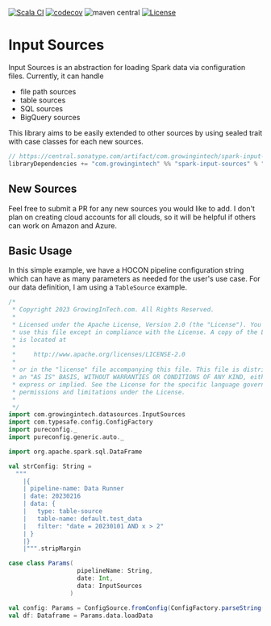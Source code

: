 [![Scala CI](https://github.com/GrowingInTech/spark-input-sources/actions/workflows/CI.yml/badge.svg?branch=main)](https://github.com/GrowingInTech/spark-input-sources/actions/workflows/CI.yml)
[![codecov](https://codecov.io/gh/GrowingInTech/spark-input-sources/branch/main/graph/badge.svg?token=NYHE243GEU)](https://codecov.io/gh/GrowingInTech/spark-input-sources)
![maven central](https://img.shields.io/maven-central/v/com.growingintech/spark-input-sources_2.12)
[![License](https://img.shields.io/badge/License-Apache_2.0-blue.svg)](https://opensource.org/licenses/Apache-2.0)
# Input Sources
Input Sources is an abstraction for loading Spark data via configuration files. Currently, it can handle

* file path sources
* table sources
* SQL sources
* BigQuery sources

This library aims to be easily extended to other sources by using sealed trait with case classes for each new sources.  
```scala
// https://central.sonatype.com/artifact/com.growingintech/spark-input-sources_2.12/1.0.1
libraryDependencies += "com.growingintech" %% "spark-input-sources" % "1.0.1"
````

## New Sources
Feel free to submit a PR for any new sources you would like to add. I don't plan on creating cloud accounts for all
clouds, so it will be helpful if others can work on Amazon and Azure.

## Basic Usage
In this simple example, we have a HOCON pipeline configuration string which can have as many parameters as needed for
the user's use case. For our data definition, I am using a `TableSource` example.
```scala
/*
 * Copyright 2023 GrowingInTech.com. All Rights Reserved.
 *
 * Licensed under the Apache License, Version 2.0 (the "License"). You may not
 * use this file except in compliance with the License. A copy of the License
 * is located at
 *
 *     http://www.apache.org/licenses/LICENSE-2.0
 *
 * or in the "license" file accompanying this file. This file is distributed on
 * an "AS IS" BASIS, WITHOUT WARRANTIES OR CONDITIONS OF ANY KIND, either
 * express or implied. See the License for the specific language governing
 * permissions and limitations under the License.
 *
 */
import com.growingintech.datasources.InputSources
import com.typesafe.config.ConfigFactory
import pureconfig._
import pureconfig.generic.auto._

import org.apache.spark.sql.DataFrame

val strConfig: String =
  """
    |{
    | pipeline-name: Data Runner
    | date: 20230216
    | data: {
    |   type: table-source
    |   table-name: default.test_data
    |   filter: "date = 20230101 AND x > 2"
    | }
    |}
    |""".stripMargin

case class Params(
                   pipelineName: String,
                   date: Int,
                   data: InputSources
                 )

val config: Params = ConfigSource.fromConfig(ConfigFactory.parseString(strConfig)).loadOrThrow[Params]
val df: Dataframe = Params.data.loadData
```
